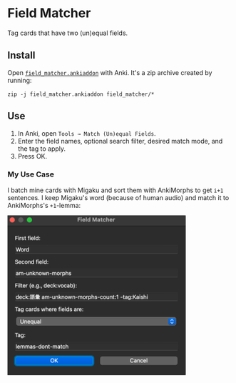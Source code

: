 # Field Matcher

Tag cards that have two (un)equal fields.

## Install

Open [`field_matcher.ankiaddon`](field_matcher.ankiaddon) with Anki.
It's a zip archive created by running:

    zip -j field_matcher.ankiaddon field_matcher/*

## Use

1. In Anki, open `Tools → Match (Un)equal Fields`.
2. Enter the field names, optional search filter, desired match mode, and the tag to apply.
3. Press OK.

### My Use Case

I batch mine cards with Migaku and sort them with AnkiMorphs to get `i+1` sentences.
I keep Migaku's word (because of human audio) and match it to AnkiMorphs's `+1`-lemma:

<img src='my_settings.png' width='400'>
